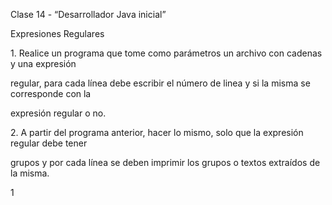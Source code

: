 ﻿<a name="br1"></a>Clase 14 - “Desarrollador Java inicial”

Expresiones Regulares

1\. Realice un programa que tome como parámetros un archivo con cadenas y una expresión

regular, para cada línea debe escribir el número de linea y si la misma se corresponde con la

expresión regular o no.

2\. A partir del programa anterior, hacer lo mismo, solo que la expresión regular debe tener

grupos y por cada línea se deben imprimir los grupos o textos extraídos de la misma.

1
